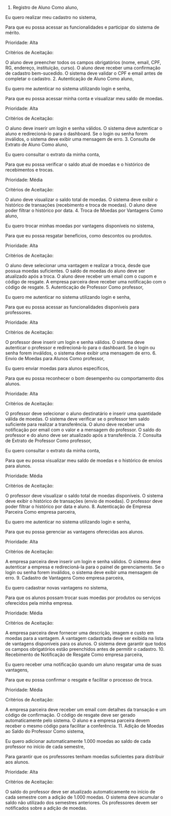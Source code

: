 1. Registro de Aluno
Como aluno,

Eu quero realizar meu cadastro no sistema,

Para que eu possa acessar as funcionalidades e participar do sistema de mérito.

Prioridade: Alta

Critérios de Aceitação:

O aluno deve preencher todos os campos obrigatórios (nome, email, CPF, RG, endereço, instituição, curso).
O aluno deve receber uma confirmação de cadastro bem-sucedido.
O sistema deve validar o CPF e email antes de completar o cadastro.
2. Autenticação de Aluno
Como aluno,

Eu quero me autenticar no sistema utilizando login e senha,

Para que eu possa acessar minha conta e visualizar meu saldo de moedas.

Prioridade: Alta

Critérios de Aceitação:

O aluno deve inserir um login e senha válidos.
O sistema deve autenticar o aluno e redirecioná-lo para o dashboard.
Se o login ou senha forem inválidos, o sistema deve exibir uma mensagem de erro.
3. Consulta de Extrato de Aluno
Como aluno,

Eu quero consultar o extrato da minha conta,

Para que eu possa verificar o saldo atual de moedas e o histórico de recebimentos e trocas.

Prioridade: Média

Critérios de Aceitação:

O aluno deve visualizar o saldo total de moedas.
O sistema deve exibir o histórico de transações (recebimento e troca de moedas).
O aluno deve poder filtrar o histórico por data.
4. Troca de Moedas por Vantagens
Como aluno,

Eu quero trocar minhas moedas por vantagens disponíveis no sistema,

Para que eu possa resgatar benefícios, como descontos ou produtos.

Prioridade: Alta

Critérios de Aceitação:

O aluno deve selecionar uma vantagem e realizar a troca, desde que possua moedas suficientes.
O saldo de moedas do aluno deve ser atualizado após a troca.
O aluno deve receber um email com o cupom e código de resgate.
A empresa parceira deve receber uma notificação com o código de resgate.
5. Autenticação de Professor
Como professor,

Eu quero me autenticar no sistema utilizando login e senha,

Para que eu possa acessar as funcionalidades disponíveis para professores.

Prioridade: Alta

Critérios de Aceitação:

O professor deve inserir um login e senha válidos.
O sistema deve autenticar o professor e redirecioná-lo para o dashboard.
Se o login ou senha forem inválidos, o sistema deve exibir uma mensagem de erro.
6. Envio de Moedas para Alunos
Como professor,

Eu quero enviar moedas para alunos específicos,

Para que eu possa reconhecer o bom desempenho ou comportamento dos alunos.

Prioridade: Alta

Critérios de Aceitação:

O professor deve selecionar o aluno destinatário e inserir uma quantidade válida de moedas.
O sistema deve verificar se o professor tem saldo suficiente para realizar a transferência.
O aluno deve receber uma notificação por email com o valor e a mensagem do professor.
O saldo do professor e do aluno deve ser atualizado após a transferência.
7. Consulta de Extrato de Professor
Como professor,

Eu quero consultar o extrato da minha conta,

Para que eu possa visualizar meu saldo de moedas e o histórico de envios para alunos.

Prioridade: Média

Critérios de Aceitação:

O professor deve visualizar o saldo total de moedas disponíveis.
O sistema deve exibir o histórico de transações (envio de moedas).
O professor deve poder filtrar o histórico por data e aluno.
8. Autenticação de Empresa Parceira
Como empresa parceira,

Eu quero me autenticar no sistema utilizando login e senha,

Para que eu possa gerenciar as vantagens oferecidas aos alunos.

Prioridade: Alta

Critérios de Aceitação:

A empresa parceira deve inserir um login e senha válidos.
O sistema deve autenticar a empresa e redirecioná-la para o painel de gerenciamento.
Se o login ou senha forem inválidos, o sistema deve exibir uma mensagem de erro.
9. Cadastro de Vantagens
Como empresa parceira,

Eu quero cadastrar novas vantagens no sistema,

Para que os alunos possam trocar suas moedas por produtos ou serviços oferecidos pela minha empresa.

Prioridade: Média

Critérios de Aceitação:

A empresa parceira deve fornecer uma descrição, imagem e custo em moedas para a vantagem.
A vantagem cadastrada deve ser exibida na lista de vantagens disponíveis para os alunos.
O sistema deve garantir que todos os campos obrigatórios estão preenchidos antes de permitir o cadastro.
10. Recebimento de Notificação de Resgate
Como empresa parceira,

Eu quero receber uma notificação quando um aluno resgatar uma de suas vantagens,

Para que eu possa confirmar o resgate e facilitar o processo de troca.

Prioridade: Média

Critérios de Aceitação:

A empresa parceira deve receber um email com detalhes da transação e um código de confirmação.
O código de resgate deve ser gerado automaticamente pelo sistema.
O aluno e a empresa parceira devem receber o mesmo código para facilitar a conferência.
11. Adição de Moedas ao Saldo do Professor
Como sistema,

Eu quero adicionar automaticamente 1.000 moedas ao saldo de cada professor no início de cada semestre,

Para garantir que os professores tenham moedas suficientes para distribuir aos alunos.

Prioridade: Alta

Critérios de Aceitação:

O saldo do professor deve ser atualizado automaticamente no início de cada semestre com a adição de 1.000 moedas.
O sistema deve acumular o saldo não utilizado dos semestres anteriores.
Os professores devem ser notificados sobre a adição de moedas.

